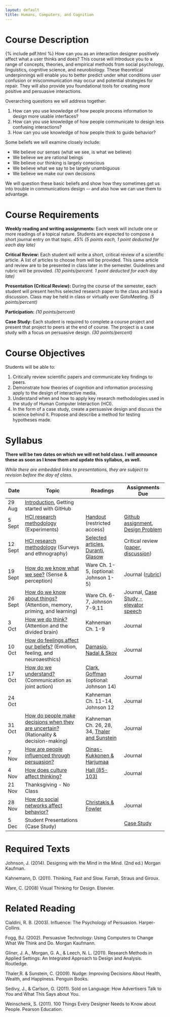 ```yaml
---
layout: default
title: Humans, Computers, and Cognition
---
```

# <a name="desc"></a> Course Description
{% include pdf.html %}
How can you as an interaction designer positively affect what a user thinks and does?  This course will introduce you to a range of concepts, theories, and empirical methods from social psychology, linguistics, cognitive science, and neurobiology. These theoretical underpinnings will enable you to better predict under what conditions user confusion or miscommunication may occur and potential strategies for repair. They will also provide you foundational tools for creating more positive and persuasive interactions.

Overarching questions we will address together:

1. How can you use knowledge of how people process information to design more usable interfaces?
2. How can you use knowledge of how people communicate to design less confusing interactions?
3. How can you use knowledge of how people think to guide behavior?

Some beliefs we will examine closely include:

- We believe our senses (what we see, is what we believe)
- We believe we are rational beings
- We believe our thinking is largely conscious
- We believe what we say to be largely unambiguous
- We believe we make our own decisions

We will question these basic beliefs and show how they sometimes get us into trouble in communications design -- and also how we can use them to advantage.

# <a name="req"></a> Course Requirements

**Weekly reading and writing assignments:** Each week will include one or more readings of a topical nature. Students are expected to compose a short journal entry on that topic. *45% (5 points each, 1 point deducted for each day late)*

**Critical Review:** Each student will write a short, critical review of a scientific article. A list of articles to choose from will be provided. This same article and review are to be presented in class later in the semester.  Guidelines and rubric will be provided. *(10 points/percent. 1 point deducted for each day late)*

**Presentation (Critical Review):** During the course of the semester, each student will present her/his selected research paper to the class and lead a discussion. Class may be held in class or virtually over GotoMeeting. *(5 points/percent)*

**Participation:** *(10 points/percent)*

**Case Study:** Each student is required to complete a course project and present that project to peers at the end of course. The project is a case study with a focus on persuasive design. *(30 points/percent)*

# <a name="obj"></a> Course Objectives

Students will be able to:

1. Critically review scientific papers and communicate key findings to peers.
2. Demonstrate how theories of cognition and information processing apply to the design of interactive media.
3. Understand when and how to apply key research methodologies used in the study of Human Computer Interaction (HCI).
4. In the form of a case study, create a persuasive design and discuss the science behind it. Propose and describe a method for testing hypotheses made.

# <a name="syll"></a> Syllabus

**There will be two dates on which we will not hold class. I will announce these as soon as I know them and update this syllabus, as well.**

*While there are embedded links to presentations, they are subject to revision before the day of class.*

| Date | Topic | Readings | Assignments Due |
| --- | --- | --- | --- |
|  29 Aug | [Introduction](https://idia640.github.io/slides/week01.html), Getting started with GitHub  |    |   |
|  5 Sept  | [HCI research methodology](https://idia640.github.io/slides/week02.html) (Experiments)| [Handout](https://drive.google.com/folderview?id=0B3SsgcqV1xSST2x1ZjF0a0R6WU0&usp=sharing) (restricted access) | [Github assignment](https://github.com/idia640/course-materials/blob/master/github-basics.md), [Design Problem](https://github.com/idia640/course-materials/blob/master/problem-statement.md) |
|  12 Sept | [HCI research methodology](https://idia640.github.com/slides/week03.html) (Surveys and ethnography)| [Selected articles](https://github.com/idia640/course-materials/blob/master/articles-critical-review.md), [Duranti](https://drive.google.com/open?id=0B3SsgcqV1xSSdmc4TVB6ZjFOcjA), [Glasow](https://drive.google.com/open?id=0B3SsgcqV1xSSUmM0Y1phQjVQTWM)  | Critical review ([paper](https://github.com/idia640/course-materials/blob/master/guidelines-short-paper.md), [discussion](https://github.com/idia640/course-materials/blob/master/presentation-critical-review.md)) |
|  19 Sept | [How do we know what we see?](https://idia640.github.io/slides/week04.html)  (Sense & perception)| Ware Ch. 1-5, (optional: Johnson 1-5)  | Journal ([rubric](https://github.com/idia640/course-materials/blob/master/weekly-rubric.md)) |
| 26 Sept | [How do we know about things?](https://idia640.github.io/slides/week05.html) (Attention, memory, priming, and learning) | Ware Ch. 6-7, Johnson 7-9,11  | Journal, [Case Study - elevator speech](https://en.wikipedia.org/wiki/Elevator_pitch) |
| 3 Oct | [How we do think?](https://idia640.github.io/slides/week06.html) (Attention and the divided brain) | Kahneman Ch. 1-9 | Journal |
| 10 Oct | [How do feelings affect our beliefs?](https://idia640.github.io/slides/week07.html) (Emotion, feeling, and neuroaesthics) | [Damasio](https://drive.google.com/open?id=0B3SsgcqV1xSSd09KN3RKTDdyUjA), [Nadal & Skov](https://drive.google.com/open?id=0B3SsgcqV1xSSSkVPeWxHaFhzZXM)  | Journal |
| 17 Oct | [How do we understand?](https://idia640.github.io/slides/week08.html) (Communication as joint action)  | [Clark](https://drive.google.com/open?id=0B3SsgcqV1xSSMjR3UWFkbm9sNEU), [Goffman](https://drive.google.com/open?id=0B3SsgcqV1xSSY0N2TEYxaWd3ZXM) (optional: Johnson 14)| Journal |
| 24 Oct |  | Kahneman Ch. 11-14, Johnson 12 | Journal |
| 31 Oct | [How do people make decisions when they are uncertain?](https://idia640.github.io/slides/week09.html) (Rationality & decision-making) | Kahneman Ch. 26, 28, 34, [Thaler and Sunstein](https://papers.ssrn.com/sol3/papers.cfm?abstract_id=1583509)  | Journal |
| 7 Nov | [How are people influenced through persuasion?](https://idia640.github.io/slides/week10.html) | [Oinas-Kukkonen & Harjumaa](https://www.researchgate.net/publication/220962680_A_Systematic_Framework_for_Designing_and_Evaluating_Persuasive_Systems) | Journal |
| 4 Nov  | [How does culture affect thinking?](https://idia640.github.io/slides/week11.html)  | [Hall (85-103)](https://monoskop.org/images/6/60/Hall_Edward_T_Beyond_Culture.pdf) | Journal |
| 21 Nov | Thanksgiving - No Class |  |  |
| 28 Nov | [How do social networks affect behavior?](https://idia640.github.io/slides/week12.html)  | [Christakis & Fowler](http://connectedthebook.com/pages/toc/chapter1.pdf)  | Journal |
|  5 Dec | Student Presentations (Case Study) |  | [Case Study](https://github.com/idia640/course-materials/blob/master/guidelines-final-project.md) |

# <a name="texts"></a> Required Texts

Johnson, J. (2014). Designing with the Mind in the Mind. (2nd ed.) Morgan Kaufman.

Kahnemann, D. (2011). Thinking, Fast and Slow. Farrah, Straus and Giroux.

Ware, C. (2008) Visual Thinking for Design. Elsevier.

# <a name="related"></a> Related Reading

Cialdini, R. B. (2003). Influence: The Psychology of Persuasion. Harper-Collins.

Fogg, BJ. (2002). Persuasive Technology: Using Computers to Change What We Think and Do. Morgan Kaufmann.

Gliner, J. A., Morgan, G. A., & Leech, N. L. (2011). Research Methods in Applied Settings: An Integrated Approach to Design and Analysis. Routledge.

Thaler,R. & Sunstein, C. (2009). Nudge: Improving Decisions About Health, Wealth, and Happiness. Penguin Books.

Sedivy, J., & Carlson, G. (2011). Sold on Language: How Advertisers Talk to You and What This Says about You.

Weinschenk, S. (2011). 100 Things Every Designer Needs to Know about People. Pearson Education.
